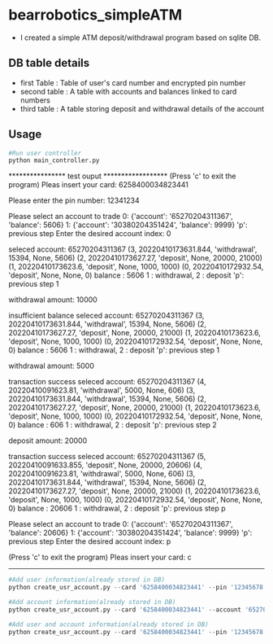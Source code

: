 # bearrobotics_simpleATM

* I created a simple ATM deposit/withdrawal program based on sqlite DB.


## DB table details
* first Table : Table of user's card number and encrypted pin number
* second table : A table with accounts and balances linked to card numbers
* third table : A table storing deposit and withdrawal details of the account

## Usage
```python
#Run user controller
python main_controller.py
```
**************** test ouput ******************
(Press 'c' to exit the program)
Pleas insert your card: 6258400034823441

Please enter the pin number: 12341234

Please select an account to trade
0: {'account': '65270204311367', 'balance': 5606}
1: {'account': '30380204351424', 'balance': 9999}
'p': previous step
Enter the desired account index: 0

seleced account: 65270204311367
(3, 20220410173631.844, 'withdrawal', 15394, None, 5606)
(2, 20220410173627.27, 'deposit', None, 20000, 21000)
(1, 20220410173623.6, 'deposit', None, 1000, 1000)
(0, 20220410172932.54, 'deposit', None, None, 0)
balance : 5606
1 : withdrawal, 2 : deposit
'p': previous step
1

withdrawal amount: 10000

insufficient balance
seleced account: 65270204311367
(3, 20220410173631.844, 'withdrawal', 15394, None, 5606)
(2, 20220410173627.27, 'deposit', None, 20000, 21000)
(1, 20220410173623.6, 'deposit', None, 1000, 1000)
(0, 20220410172932.54, 'deposit', None, None, 0)
balance : 5606
1 : withdrawal, 2 : deposit
'p': previous step
1

withdrawal amount: 5000

transaction success
seleced account: 65270204311367
(4, 20220410091623.81, 'withdrawal', 5000, None, 606)
(3, 20220410173631.844, 'withdrawal', 15394, None, 5606)
(2, 20220410173627.27, 'deposit', None, 20000, 21000)
(1, 20220410173623.6, 'deposit', None, 1000, 1000)
(0, 20220410172932.54, 'deposit', None, None, 0)
balance : 606
1 : withdrawal, 2 : deposit
'p': previous step
2

deposit amount: 20000

transaction success
seleced account: 65270204311367
(5, 20220410091633.855, 'deposit', None, 20000, 20606)
(4, 20220410091623.81, 'withdrawal', 5000, None, 606)
(3, 20220410173631.844, 'withdrawal', 15394, None, 5606)
(2, 20220410173627.27, 'deposit', None, 20000, 21000)
(1, 20220410173623.6, 'deposit', None, 1000, 1000)
(0, 20220410172932.54, 'deposit', None, None, 0)
balance : 20606
1 : withdrawal, 2 : deposit
'p': previous step
p

Please select an account to trade
0: {'account': '65270204311367', 'balance': 20606}
1: {'account': '30380204351424', 'balance': 9999}
'p': previous step
Enter the desired account index: p

(Press 'c' to exit the program)
Pleas insert your card: c
****************************************

```python
#Add user information(already stored in DB)
python create_usr_account.py --card '6258400034823441' --pin '12345678' --name 'Taeho_Jung' --year 29

#Add account information(already stored in DB)
python create_usr_account.py --card '6258400034823441' --account '65270204331637'

#Add user and account information(already stored in DB)
python create_usr_account.py --card '6258400034823441' --pin '12345678' --name 'Taeho_Jung' --year 29 --account '65270204331637'
```

